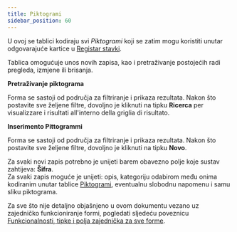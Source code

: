 ```yaml
---
title: Piktogrami
sidebar_position: 60
---
```


U ovoj se tablici kodiraju svi *Piktogrami* koji se zatim mogu koristiti unutar odgovarajuće kartice u [Registar stavki](/docs/erp-home/registers/items/create-new-item).

Tablica omogućuje unos novih zapisa, kao i pretraživanje postojećih radi pregleda, izmjene ili brisanja.

**Pretraživanje piktograma**

Forma se sastoji od područja za filtriranje i prikaza rezultata. Nakon što postavite sve željene filtre, dovoljno je kliknuti na tipku **Ricerca** per visualizzare i risultati all'interno della griglia di risultato.

**Inserimento Pittogrammi**

Forma se sastoji od područja za filtriranje i prikaza rezultata. Nakon što postavite sve željene filtre, dovoljno je kliknuti na tipku **Novo**. 

Za svaki novi zapis potrebno je unijeti barem obavezno polje koje sustav zahtijeva: **Šifra**.      
Za svaki zapis moguće je unijeti: opis, kategoriju odabirom među onima kodiranim unutar tablice [Piktogrami](/docs/configurations/tables/general-settings/pictograms), eventualnu slobodnu napomenu i samu sliku piktograma.


Za sve što nije detaljno objašnjeno u ovom dokumentu vezano uz zajedničko funkcioniranje formi, pogledati sljedeću poveznicu [Funkcionalnosti, tipke i polja zajednička za sve forme](/docs/guide/common).